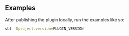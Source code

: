 ## Examples

After publishing the plugin locally, run the examples like so:

```bash
sbt -Dproject.version=PLUGIN_VERSION
```